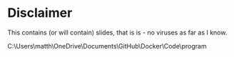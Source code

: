 # Disclaimer
This contains (or will contain) slides, that is is - no viruses as far as I know.

C:\Users\matth\OneDrive\Documents\GitHub\Docker\Code\\program